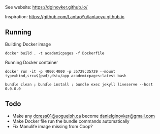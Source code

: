 See website: https://dginovker.github.io/

Inspiration: https://github.com/LantaoYu/lantaoyu.github.io

## Running

Building Docker image
```
docker build . -t academicpages -f Dockerfile
```

Running Docker container
```
docker run -it -p 4000:4000 -p 35729:35729 --mount type=bind,src=$(pwd),dst=/app academicpages:latest bash
```

```
bundle clean ; bundle install ; bundle exec jekyll liveserve --host 0.0.0.0
```

## Todo

* Make any dcress01@uoguelph.ca become danielginovker@gmail.com
* Make Docker file run the bundle commands automatically
* Fix Manulife image missing from Coop?